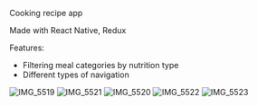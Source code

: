 Cooking recipe app

Made with React Native, Redux

Features: 
  - Filtering meal categories by nutrition type
  - Different types of navigation


![IMG_5519](https://user-images.githubusercontent.com/73866831/115757015-89770f00-a3c8-11eb-83f1-d5ab2dce4885.PNG)
![IMG_5521](https://user-images.githubusercontent.com/73866831/115756963-8714b500-a3c8-11eb-91bd-dca6f50e2b0c.PNG)
![IMG_5520](https://user-images.githubusercontent.com/73866831/115757023-8a0fa580-a3c8-11eb-947a-c4a0865eee1b.PNG)
![IMG_5522](https://user-images.githubusercontent.com/73866831/115756997-88de7880-a3c8-11eb-8354-9d50a207c999.PNG)
![IMG_5523](https://user-images.githubusercontent.com/73866831/115757007-89770f00-a3c8-11eb-8b8c-82776af8aff9.PNG)
